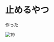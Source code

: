 # 止めるやつ

作った

![19](https://user-images.githubusercontent.com/28350464/52707778-d894ae80-2fcb-11e9-8014-1c2e1a4cf275.gif)

